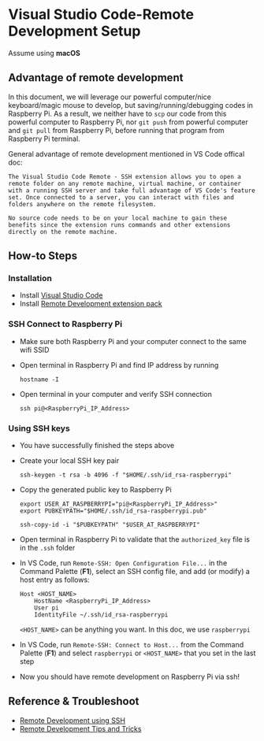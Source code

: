 # Visual Studio Code-Remote Development Setup
Assume using **macOS**

## Advantage of remote development
In this document, we will leverage our powerful computer/nice keyboard/magic mouse to develop, but saving/running/debugging codes in Raspberry Pi. As a result, we neither have to `scp` our code from this powerful computer to Raspberry Pi, nor `git push` from powerful computer and `git pull` from Raspberry Pi, before running that program from Raspberry Pi terminal.

General advantage of remote development mentioned in VS Code offical doc:
    
    The Visual Studio Code Remote - SSH extension allows you to open a remote folder on any remote machine, virtual machine, or container with a running SSH server and take full advantage of VS Code's feature set. Once connected to a server, you can interact with files and folders anywhere on the remote filesystem.

    No source code needs to be on your local machine to gain these benefits since the extension runs commands and other extensions directly on the remote machine.
    

## How-to Steps
### Installation
- Install [Visual Studio Code](https://code.visualstudio.com/)
- Install [Remote Development extension pack](https://aka.ms/vscode-remote/download/extension) 

### SSH Connect to Raspberry Pi
- Make sure both Raspberry Pi and your computer connect to the same wifi SSID
- Open terminal in Raspberry Pi and find IP address by running
    ```
    hostname -I
    ```

- Open terminal in your computer and verify SSH connection
    ```
    ssh pi@<RaspberryPi_IP_Address>
    ```

### Using SSH keys
- You have successfully finished the steps above
- Create your local SSH key pair
    ```
    ssh-keygen -t rsa -b 4096 -f "$HOME/.ssh/id_rsa-raspberrypi"
    ```
    
- Copy the generated public key to Raspberry Pi
    ```
    export USER_AT_RASPBERRYPI="pi@<RaspberryPi_IP_Address>"
    export PUBKEYPATH="$HOME/.ssh/id_rsa-raspberrypi.pub"

    ssh-copy-id -i "$PUBKEYPATH" "$USER_AT_RASPBERRYPI"
    ```
- Open terminal in Raspberry Pi to validate that the `authorized_key` file is in the `.ssh` folder

- In VS Code, run `Remote-SSH: Open Configuration File...` in the Command Palette (**F1**), select an SSH config file, and add (or modify) a host entry as follows:
    ```
    Host <HOST_NAME>
        HostName <RaspberryPi_IP_Address>
        User pi
        IdentityFile ~/.ssh/id_rsa-raspberrypi
    ```
    `<HOST_NAME>` can be anything you want. In this doc, we use `raspberrypi`


- In VS Code, run `Remote-SSH: Connect to Host...` from the Command Palette (**F1**) and select `raspberrypi` or `<HOST_NAME>` that you set in the last step

- Now you should have remote development on Raspberry Pi via ssh!


## Reference & Troubleshoot
- [Remote Development using SSH](https://code.visualstudio.com/docs/remote/ssh)
- [Remote Development Tips and Tricks](https://code.visualstudio.com/docs/remote/troubleshooting#_configuring-key-based-authentication)